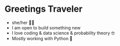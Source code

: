 # Greetings Traveler

<ul>
  <li> she/her 🏳️‍🌈 </li>
  <li> I am open to build something new </li>
  <li> I love coding & data science & probability theory 🤓 </li>
  <li> Mostly working with Python 🐍 </li>
</ul>
